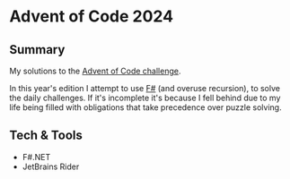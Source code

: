 # Advent of Code 2024

## Summary
My solutions to the [Advent of Code challenge](https://adventofcode.com/).

In this year's edition I attempt to use [F#](https://fsharp.org/) (and overuse recursion),
to solve the daily challenges. If it's incomplete it's because I fell behind due
to my life being filled with obligations that take precedence over puzzle solving.

## Tech & Tools
- F#.NET
- JetBrains Rider